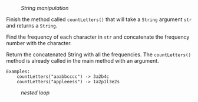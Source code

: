 <div class="hint" title="Practice topics">
  <i style="padding-left: 40px;">String manipulation</i>
</div>

Finish the method called `countLetters()` that will take a `String` argument `str` and returns a `String`. 

Find the frequency of each character in `str` and concatenate the frequency number with the character. 

Return the concatenated String with all the frequencies. The `countLetters()` method is already called in the main method with an argument.

    Examples:
        countLetters("aaabbcccc") -> 3a2b4c
        countLetters("appleeess") -> 1a2p1l3e2s

<div class="hint">
  <i style="padding-left: 40px;">nested loop</i>
</div>
